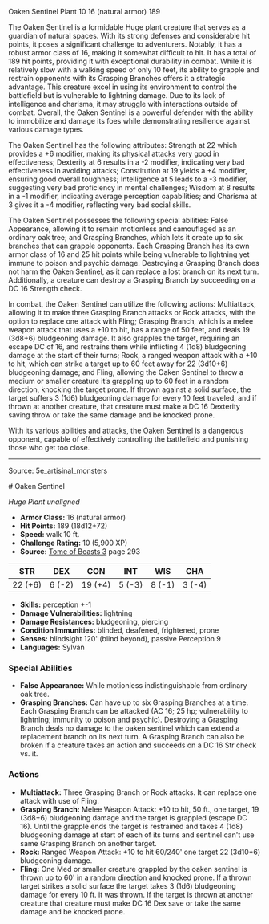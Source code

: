 <MonsterName/>Oaken Sentinel</MonsterName>
<CreatureType/>Plant</CreatureType>
<CR/>10</CR>
<AC/>16 (natural armor)</AC>
<HP/>189</HP>
<summary>The Oaken Sentinel is a formidable Huge plant creature that serves as a guardian of natural spaces. With its strong defenses and considerable hit points, it poses a significant challenge to adventurers. Notably, it has a robust armor class of 16, making it somewhat difficult to hit. It has a total of 189 hit points, providing it with exceptional durability in combat. While it is relatively slow with a walking speed of only 10 feet, its ability to grapple and restrain opponents with its Grasping Branches offers it a strategic advantage. This creature excel in using its environment to control the battlefield but is vulnerable to lightning damage. Due to its lack of intelligence and charisma, it may struggle with interactions outside of combat. Overall, the Oaken Sentinel is a powerful defender with the ability to immobilize and damage its foes while demonstrating resilience against various damage types.</summary>

<detail>

The Oaken Sentinel has the following attributes: Strength at 22 which provides a +6 modifier, making its physical attacks very good in effectiveness; Dexterity at 6 results in a -2 modifier, indicating very bad effectiveness in avoiding attacks; Constitution at 19 yields a +4 modifier, ensuring good overall toughness; Intelligence at 5 leads to a -3 modifier, suggesting very bad proficiency in mental challenges; Wisdom at 8 results in a -1 modifier, indicating average perception capabilities; and Charisma at 3 gives it a -4 modifier, reflecting very bad social skills.

The Oaken Sentinel possesses the following special abilities: False Appearance, allowing it to remain motionless and camouflaged as an ordinary oak tree; and Grasping Branches, which lets it create up to six branches that can grapple opponents. Each Grasping Branch has its own armor class of 16 and 25 hit points while being vulnerable to lightning yet immune to poison and psychic damage. Destroying a Grasping Branch does not harm the Oaken Sentinel, as it can replace a lost branch on its next turn. Additionally, a creature can destroy a Grasping Branch by succeeding on a DC 16 Strength check.

In combat, the Oaken Sentinel can utilize the following actions: Multiattack, allowing it to make three Grasping Branch attacks or Rock attacks, with the option to replace one attack with Fling; Grasping Branch, which is a melee weapon attack that uses a +10 to hit, has a range of 50 feet, and deals 19 (3d8+6) bludgeoning damage. It also grapples the target, requiring an escape DC of 16, and restrains them while inflicting 4 (1d8) bludgeoning damage at the start of their turns; Rock, a ranged weapon attack with a +10 to hit, which can strike a target up to 60 feet away for 22 (3d10+6) bludgeoning damage; and Fling, allowing the Oaken Sentinel to throw a medium or smaller creature it’s grappling up to 60 feet in a random direction, knocking the target prone. If thrown against a solid surface, the target suffers 3 (1d6) bludgeoning damage for every 10 feet traveled, and if thrown at another creature, that creature must make a DC 16 Dexterity saving throw or take the same damage and be knocked prone. 

With its various abilities and attacks, the Oaken Sentinel is a dangerous opponent, capable of effectively controlling the battlefield and punishing those who get too close.</detail>



---

Source: 5e_artisinal_monsters

<statblock>
# Oaken Sentinel

*Huge* *Plant* *unaligned*

- **Armor Class:** 16 (natural armor)
- **Hit Points:** 189 (18d12+72)
- **Speed:** walk 10 ft.
- **Challenge Rating:** 10 (5,900 XP)
- **Source:** [Tome of Beasts 3](https://koboldpress.com/kpstore/product/tome-of-beasts-3-for-5th-edition/) page 293

| STR | DEX | CON | INT | WIS | CHA |
| --- | --- | --- | --- | --- | --- |
| 22 (+6) | 6 (-2) | 19 (+4) | 5 (-3) | 8 (-1) | 3 (-4) |

- **Skills:** perception +-1
- **Damage Vulnerabilities:** lightning
- **Damage Resistances:** bludgeoning, piercing
- **Condition Immunities:** blinded, deafened, frightened, prone
- **Senses:** blindsight 120' (blind beyond), passive Perception 9
- **Languages:** Sylvan

### Special Abilities

- **False Appearance:** While motionless indistinguishable from ordinary oak tree.
- **Grasping Branches:** Can have up to six Grasping Branches at a time. Each Grasping Branch can be attacked (AC 16; 25 hp; vulnerability to lightning; immunity to poison and psychic). Destroying a Grasping Branch deals no damage to the oaken sentinel which can extend a replacement branch on its next turn. A Grasping Branch can also be broken if a creature takes an action and succeeds on a DC 16 Str check vs. it.

### Actions

- **Multiattack:** Three Grasping Branch or Rock attacks. It can replace one attack with use of Fling.
- **Grasping Branch:** Melee Weapon Attack: +10 to hit, 50 ft., one target, 19 (3d8+6) bludgeoning damage and the target is grappled (escape DC 16). Until the grapple ends the target is restrained and takes 4 (1d8) bludgeoning damage at start of each of its turns and sentinel can't use same Grasping Branch on another target.
- **Rock:** Ranged Weapon Attack: +10 to hit 60/240' one target 22 (3d10+6) bludgeoning damage.
- **Fling:** One Med or smaller creature grappled by the oaken sentinel is thrown up to 60' in a random direction and knocked prone. If a thrown target strikes a solid surface the target takes 3 (1d6) bludgeoning damage for every 10 ft. it was thrown. If the target is thrown at another creature that creature must make DC 16 Dex save or take the same damage and be knocked prone.


</statblock>


